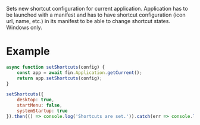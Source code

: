Sets new shortcut configuration for current application. Application has to be launched with a manifest and has to have shortcut configuration (icon url, name, etc.) in its manifest to be able to change shortcut states. Windows only.
# Example
```js
async function setShortcuts(config) {
    const app = await fin.Application.getCurrent();
    return app.setShortcuts(config);
}

setShortcuts({
    desktop: true,
    startMenu: false,
    systemStartup: true
}).then(() => console.log('Shortcuts are set.')).catch(err => console.log(err));
```
